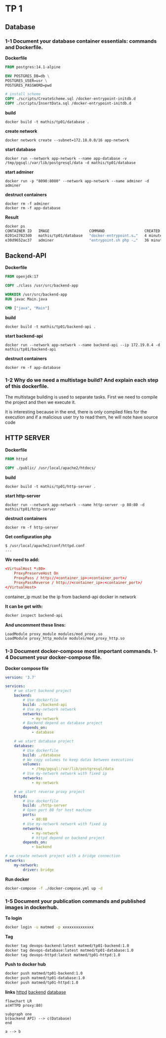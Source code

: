 # TP 1

## Database

### 1-1 Document your database container essentials: commands and Dockerfile.

**Dockerfile**
```Dockerfile
FROM postgres:14.1-alpine

ENV POSTGRES_DB=db \
POSTGRES_USER=usr \
POSTGRES_PASSWORD=pwd

# install scheme
COPY ./scripts/CreateScheme.sql /docker-entrypoint-initdb.d
COPY ./scripts/InsertData.sql /docker-entrypoint-initdb.d
```

**build**
```
docker build -t mathis/tp01/database .
```

**create network**
```
docker network create --subnet=172.18.0.0/16 app-network
```

**start database**
```
docker run --network app-network --name app-database -v /tmp/pgsql:/var/lib/postgresql/data -d mathis/tp01/database
```

**start adminer**
```
docker run -p "8090:8080" --network app-network --name adminer -d adminer
```

**destruct containers**
```
docker rm -f adminer
docker rm -f app-database
```

**Result**
```bash
docker ps
CONTAINER ID   IMAGE                  COMMAND                  CREATED          STATUS          PORTS                    NAMES
0201e27823d0   mathis/tp01/database   "docker-entrypoint.s…"   4 minutes ago    Up 4 minutes    3306/tcp, 5432/tcp       app-database
e30d9652ac37   adminer                "entrypoint.sh php -…"   36 minutes ago   Up 36 minutes   0.0.0.0:8090->8080/tcp   adminer
```

## Backend-API

**Dockerfile**
```Dockerfile
FROM openjdk:17

COPY ./class /usr/src/backend-app

WORKDIR /usr/src/backend-app
RUN javac Main.java

CMD ["java", "Main"]
```

**build**
```
docker build -t mathis/tp01/backend-api .
```

**start backend-api**
```
docker run --network app-network --name backend-api --ip 172.19.0.4 -d mathis/tp01/backend-api
```

**destruct containers**
```
docker rm -f app-database
```

### 1-2 Why do we need a multistage build? And explain each step of this dockerfile.

The multistage building is used to separate tasks. First we need to compile the project and then we execute it.

It is interesting because in the end, there is only compiled files for the execution and if a malicious user try to read them,
he will note have source code

## HTTP SERVER

**Dockerfile**
```Dockerfile
FROM httpd

COPY ./public/ /usr/local/apache2/htdocs/
```


**build**
```
docker build -t mathis/tp01/http-server .
```

**start http-server**
```
docker run --network app-network --name http-server -p 80:80 -d mathis/tp01/http-server
```

**destruct containers**
```
docker rm -f http-server
```

**Get configuration php**
```bash
$ /usr/local/apache2/conf/httpd.conf
...
```

**We need to add:**
```conf
<VirtualHost *:80>
    ProxyPreserveHost On
    ProxyPass / http://<container_ip>:<container_port>/
    ProxyPassReverse / http://<container_ip>:<container_port>/
</VirtualHost>
```

container_ip must be the ip from backend-api docker in network

**It can be get with:**
```bash
docker inspect backend-api
```

**And uncomment these lines:**
```bash
LoadModule proxy_module modules/mod_proxy.so
LoadModule proxy_http_module modules/mod_proxy_http.so
```

### 1-3 Document docker-compose most important commands. 1-4 Document your docker-compose file.

**Docker compose file**
```yaml
version: '3.7'

services:
    # we start backend project
    backend:
        # Use dockerfile
        build: ./backend-api
        # Use my-network network
        networks:
            - my-network
        # Backend depend on database project
        depends_on:
            - database

    # we start database project
    database:
        # Use dockerfile
        build: ./database
        # We copy volumes to keep datas between executions
        volumes:
            - /tmp/pgsql:/var/lib/postgresql/data
        # Use my-network network with fixed ip
        networks:
            - my-network

    # we start reverse proxy project
    httpd:
        # Use dockerfile
        build: ./http-server
        # Open port 80 for host machine
        ports:
            - 80:80
        # Use my-network network with fixed ip
        networks:
            - my-network
            # httpd depend on backend project
        depends_on:
            - backend

# we create network project with a bridge connection
networks:
    my-network:
        driver: bridge
```

**Run docker**
```bash
docker-compose -f ./docker-compose.yml up -d
```

### 1-5 Document your publication commands and published images in dockerhub.

**To login**
```bash
docker login -u matmed -p xxxxxxxxxxxxxx
```

**Tag**
```bash
docker tag devops-backend:latest matmed/tp01-backend:1.0
docker tag devops-database:latest matmed/tp01-database:1.0
docker tag devops-httpd:latest matmed/tp01-httpd:1.0
```

**Push to docker hub**
```bash
docker push matmed/tp01-backend:1.0
docker push matmed/tp01-database:1.0
docker push matmed/tp01-httpd:1.0
```

**links**
[httpd](https://hub.docker.com/repository/docker/matmed/tp01-httpd/general)
[backend](https://hub.docker.com/repository/docker/matmed/tp01-backend/general)
[database](https://hub.docker.com/repository/docker/matmed/tp01-database/general)

```mermaid
flowchart LR
a(HTTPD proxy:80)

subgraph one
b(backend API) --> c(Database)
end

a --> b
```